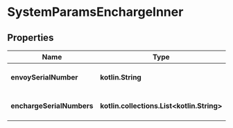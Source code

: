 
# SystemParamsEnchargeInner

## Properties
Name | Type | Description | Notes
------------ | ------------- | ------------- | -------------
**envoySerialNumber** | **kotlin.String** | Envoy serial number. |  [optional]
**enchargeSerialNumbers** | **kotlin.collections.List&lt;kotlin.String&gt;** | Encharge serial numbers. |  [optional]



